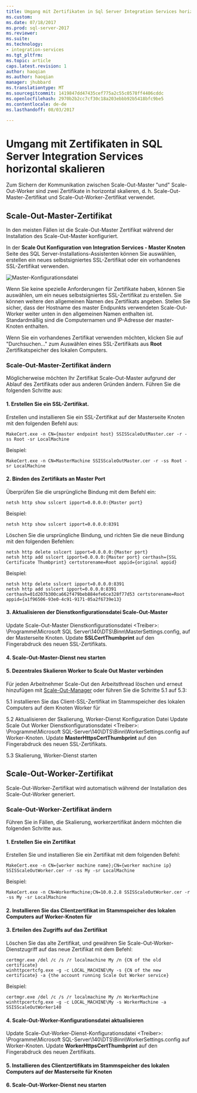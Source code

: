```yaml
---
title: Umgang mit Zertifikaten in Sql Server Integration Services horizontal skalieren | Microsoft Docs
ms.custom: 
ms.date: 07/18/2017
ms.prod: sql-server-2017
ms.reviewer: 
ms.suite: 
ms.technology:
- integration-services
ms.tgt_pltfrm: 
ms.topic: article
caps.latest.revision: 1
author: haoqian
ms.author: haoqian
manager: jhubbard
ms.translationtype: MT
ms.sourcegitcommit: 1419847dd47435cef775a2c55c0578ff4406cddc
ms.openlocfilehash: 2970b2b2cc7cf30c18a203ebbb92b5418bfc9be5
ms.contentlocale: de-de
ms.lasthandoff: 08/03/2017

---
```

# <a name="deal-with-certificates-in-sql-server-integration-services-scale-out"></a>Umgang mit Zertifikaten in SQL Server Integration Services horizontal skalieren

Zum Sichern der Kommunikation zwischen Scale-Out-Master "und" Scale-Out-Worker sind zwei Zertifikate in horizontal skalieren, d. h. Scale-Out-Master-Zertifikat und Scale-Out-Worker-Zertifikat verwendet. 

## <a name="scale-out-master-certificate"></a>Scale-Out-Master-Zertifikat

In den meisten Fällen ist die Scale-Out-Master Zertifikat während der Installation des Scale-Out-Master konfiguriert.

In der **Scale Out Konfiguration von Integration Services - Master Knoten** Seite des SQL Server-Installations-Assistenten können Sie auswählen, erstellen ein neues selbstsigniertes SSL-Zertifikat oder ein vorhandenes SSL-Zertifikat verwenden.

![Master-Konfigurationsdatei](media/master-config.PNG)

Wenn Sie keine spezielle Anforderungen für Zertifikate haben, können Sie auswählen, um ein neues selbstsigniertes SSL-Zertifikat zu erstellen. Sie können weitere den allgemeinen Namen des Zertifikats angeben. Stellen Sie sicher, dass der Hostname des master Endpunkts verwendeten Scale-Out-Worker weiter unten in den allgemeinen Namen enthalten ist. Standardmäßig sind die Computernamen und IP-Adresse der master-Knoten enthalten. 

Wenn Sie ein vorhandenes Zertifikat verwenden möchten, klicken Sie auf "Durchsuchen…" zum Auswählen eines SSL-Zertifikats aus **Root** Zertifikatspeicher des lokalen Computers.

### <a name="change-scale-out-master-certificate"></a>Scale-Out-Master-Zertifikat ändern

Möglicherweise möchten Ihr Zertifikat Scale-Out-Master aufgrund der Ablauf des Zertifikats oder aus anderen Gründen ändern. Führen Sie die folgenden Schritte aus:

#### <a name="1-create-a-ssl-certificate"></a>1. Erstellen Sie ein SSL-Zertifikat.
Erstellen und installieren Sie ein SSL-Zertifikat auf der Masterseite Knoten mit den folgenden Befehl aus:
```dos
MakeCert.exe -n CN={master endpoint host} SSISScaleOutMaster.cer -r -ss Root -sr LocalMachine
```
Beispiel:
```dos
MakeCert.exe -n CN=MasterMachine SSISScaleOutMaster.cer -r -ss Root -sr LocalMachine
```

#### <a name="2-bind-the-certificate-to-master-port"></a>2. Binden des Zertifikats an Master Port
Überprüfen Sie die ursprüngliche Bindung mit dem Befehl ein:
```dos
netsh http show sslcert ipport=0.0.0.0:{Master port}
```
Beispiel:
```dos
netsh http show sslcert ipport=0.0.0.0:8391
```
Löschen Sie die ursprüngliche Bindung, und richten Sie die neue Bindung mit den folgenden Befehlen:
```dos
netsh http delete sslcert ipport=0.0.0.0:{Master port}
netsh http add sslcert ipport=0.0.0.0:{Master port} certhash={SSL Certificate Thumbprint} certstorename=Root appid={original appid}
```
Beispiel:
```dos
netsh http delete sslcert ipport=0.0.0.0:8391
netsh http add sslcert ipport=0.0.0.0:8391 certhash=01d207b300ca662f479beb884efe6ce328f77d53 certstorename=Root appid={a1f96506-93e0-4c91-9171-05a2f6739e13}
```
#### <a name="3-update-scale-out-master-service-configuration-file"></a>3. Aktualisieren der Dienstkonfigurationsdatei Scale-Out-Master
Update Scale-Out-Master Dienstkonfigurationsdatei \<Treiber\>: \Programme\Microsoft SQL Server\140\DTS\Binn\MasterSettings.config, auf der Masterseite Knoten. Update **SSLCertThumbprint** auf den Fingerabdruck des neuen SSL-Zertifikats.

#### <a name="4-restart-scale-out-master-service"></a>4. Scale-Out-Master-Dienst neu starten

#### <a name="5-reconnect-scale-out-worker-to-scale-out-master"></a>5. Dezentrales Skalieren Worker to Scale Out Master verbinden
Für jeden Arbeitnehmer Scale-Out den Arbeitsthread löschen und erneut hinzufügen mit [Scale-Out-Manager](integration-services-ssis-scale-out-manager.md) oder führen Sie die Schritte 5.1 auf 5.3:

5.1 installieren Sie das Client-SSL-Zertifikat im Stammspeicher des lokalen Computers auf dem Knoten Worker für

5.2 Aktualisieren der Skalierung, Worker-Dienst Konfiguration Datei Update Scale Out Worker Dienstkonfigurationsdatei \<Treiber\>: \Programme\Microsoft SQL-Server\140\DTS\Binn\WorkerSettings.config auf Worker-Knoten. Update **MasterHttpsCertThumbprint** auf den Fingerabdruck des neuen SSL-Zertifikats.

5.3 Skalierung, Worker-Dienst starten


## <a name="scale-out-worker-certificate"></a>Scale-Out-Worker-Zertifikat

Scale-Out-Worker-Zertifikat wird automatisch während der Installation des Scale-Out-Worker generiert. 

### <a name="change-scale-out-worker-certificate"></a>Scale-Out-Worker-Zertifikat ändern

Führen Sie in Fällen, die Skalierung, workerzertifikat ändern möchten die folgenden Schritte aus.

#### <a name="1-create-a-certificate"></a>1. Erstellen Sie ein Zertifikat
Erstellen Sie und installieren Sie ein Zertifikat mit dem folgenden Befehl:
```dos
MakeCert.exe -n CN={worker machine name};CN={worker machine ip} SSISScaleOutWorker.cer -r -ss My -sr LocalMachine
```
Beispiel:
```dos
MakeCert.exe -n CN=WorkerMachine;CN=10.0.2.8 SSISScaleOutWorker.cer -r -ss My -sr LocalMachine
```
#### <a name="2-install-the-client-certificate-to-the-root-store-of-local-machine-on-worker-node"></a>2. Installieren Sie das Clientzertifikat im Stammspeicher des lokalen Computers auf Worker-Knoten für

#### <a name="3-give-service-access-to-the-certificate"></a>3. Erteilen des Zugriffs auf das Zertifikat
Löschen Sie das alte Zertifikat, und gewähren Sie Scale-Out-Worker-Dienstzugriff auf das neue Zertifikat mit dem Befehl:
```dos
certmgr.exe /del /c /s /r localmachine My /n {CN of the old certificate}
winhttpcertcfg.exe -g -c LOCAL_MACHINE\My -s {CN of the new certificate} -a {the account running Scale Out Worker service}
```
Beispiel:
```dos
certmgr.exe /del /c /s /r localmachine My /n WorkerMachine
winhttpcertcfg.exe -g -c LOCAL_MACHINE\My -s WorkerMachine -a SSISScaleOutWorker140
```
#### <a name="4-update-scale-out-worker-configuration-file"></a>4. Scale-Out-Worker-Konfigurationsdatei aktualisieren
Update Scale-Out-Worker-Dienst-Konfigurationsdatei \<Treiber\>: \Programme\Microsoft SQL-Server\140\DTS\Binn\WorkerSettings.config auf Worker-Knoten. Update **WorkerHttpsCertThumbprint** auf den Fingerabdruck des neuen Zertifikats.

#### <a name="5-install-the-client-certificate-to-the-root-store-of-local-machine-on-master-node"></a>5. Installieren des Clientzertifikats im Stammspeicher des lokalen Computers auf der Masterseite für Knoten

#### <a name="6-restart-scale-out-worker-service"></a>6. Scale-Out-Worker-Dienst neu starten
